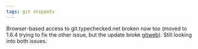 ```yaml
---
tags: git snippets
---
```


Browser-based access to git.typechecked.net broken now too (moved to 1.6.4 trying to fix the other issue, but the update broke [gitweb](/wiki/gitweb)). Still looking into both issues.
